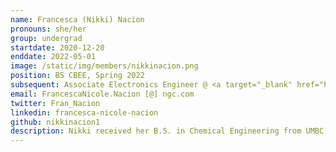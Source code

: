 ```yaml
---
name: Francesca (Nikki) Nacion
pronouns: she/her
group: undergrad
startdate: 2020-12-20
enddate: 2022-05-01
image: /static/img/members/nikkinacion.png
position: BS CBEE, Spring 2022
subsequent: Associate Electronics Engineer @ <a target="_blank" href="https://www.northropgrumman.com/" > Northrop Grumman</a>
email: FrancescaNicole.Nacion [@] ngc.com
twitter: Fran_Nacion
linkedin: francesca-nicole-nacion
github: nikkinacion1
description: Nikki received her B.S. in Chemical Engineering from UMBC and is currently working as an Associate Electronics Engineer in the pathways program in PVD Process Engineering team at the Advanced Technology Lab at Northrop Grumman. During her free time, she enjoys running and playing tennis.
---
```

